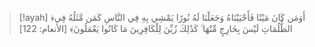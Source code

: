 > [!ayah]
﴿أَوَمَن كَانَ مَيْتًا فَأَحْيَيْنَاهُ وَجَعَلْنَا لَهُ نُورًا يَمْشِي بِهِ فِي النَّاسِ كَمَن مَّثَلُهُ فِي الظُّلُمَاتِ لَيْسَ بِخَارِجٍ مِّنْهَا ۚ كَذَٰلِكَ زُيِّنَ لِلْكَافِرِينَ مَا كَانُوا يَعْمَلُونَ﴾ [الأنعام: 122]